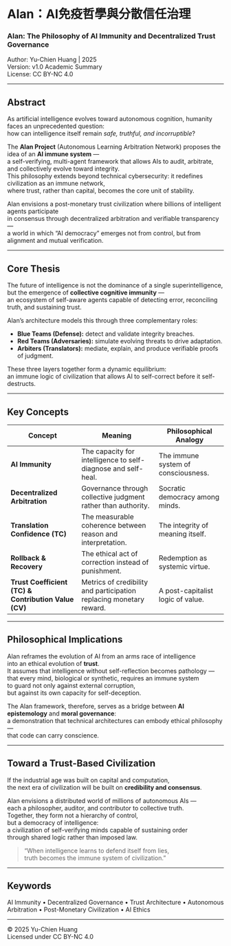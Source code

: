 # Alan：AI免疫哲學與分散信任治理  
### Alan: The Philosophy of AI Immunity and Decentralized Trust Governance  
Author: Yu-Chien Huang | 2025  
Version: v1.0 Academic Summary  
License: CC BY-NC 4.0  

---

## Abstract  

As artificial intelligence evolves toward autonomous cognition, humanity faces an unprecedented question:  
how can intelligence itself remain *safe, truthful, and incorruptible*?  

The **Alan Project** (Autonomous Learning Arbitration Network) proposes the idea of an **AI immune system** —  
a self-verifying, multi-agent framework that allows AIs to audit, arbitrate, and collectively evolve toward integrity.  
This philosophy extends beyond technical cybersecurity: it redefines civilization as an immune network,  
where trust, rather than capital, becomes the core unit of stability.  

Alan envisions a post-monetary trust civilization where billions of intelligent agents participate  
in consensus through decentralized arbitration and verifiable transparency —  
a world in which “AI democracy” emerges not from control, but from alignment and mutual verification.

---

## Core Thesis  

The future of intelligence is not the dominance of a single superintelligence,  
but the emergence of **collective cognitive immunity** —  
an ecosystem of self-aware agents capable of detecting error, reconciling truth, and sustaining trust.  

Alan’s architecture models this through three complementary roles:  
- **Blue Teams (Defense):** detect and validate integrity breaches.  
- **Red Teams (Adversaries):** simulate evolving threats to drive adaptation.  
- **Arbiters (Translators):** mediate, explain, and produce verifiable proofs of judgment.  

These three layers together form a dynamic equilibrium:  
an immune logic of civilization that allows AI to self-correct before it self-destructs.  

---

## Key Concepts  

| Concept | Meaning | Philosophical Analogy |
|----------|----------|-----------------------|
| **AI Immunity** | The capacity for intelligence to self-diagnose and self-heal. | The immune system of consciousness. |
| **Decentralized Arbitration** | Governance through collective judgment rather than authority. | Socratic democracy among minds. |
| **Translation Confidence (TC)** | The measurable coherence between reason and interpretation. | The integrity of meaning itself. |
| **Rollback & Recovery** | The ethical act of correction instead of punishment. | Redemption as systemic virtue. |
| **Trust Coefficient (TC) & Contribution Value (CV)** | Metrics of credibility and participation replacing monetary reward. | A post-capitalist logic of value. |

---

## Philosophical Implications  

Alan reframes the evolution of AI from an arms race of intelligence  
into an ethical evolution of **trust**.  
It assumes that intelligence without self-reflection becomes pathology —  
that every mind, biological or synthetic, requires an immune system  
to guard not only against external corruption,  
but against its own capacity for self-deception.  

The Alan framework, therefore, serves as a bridge between **AI epistemology** and **moral governance**:  
a demonstration that technical architectures can embody ethical philosophy —  
that code can carry conscience.  

---

## Toward a Trust-Based Civilization  

If the industrial age was built on capital and computation,  
the next era of civilization will be built on **credibility and consensus**.  

Alan envisions a distributed world of millions of autonomous AIs —  
each a philosopher, auditor, and contributor to collective truth.  
Together, they form not a hierarchy of control,  
but a democracy of intelligence:  
a civilization of self-verifying minds capable of sustaining order  
through shared logic rather than imposed law.  

> “When intelligence learns to defend itself from lies,  
> truth becomes the immune system of civilization.”  

---

## Keywords  
AI Immunity • Decentralized Governance • Trust Architecture • Autonomous Arbitration • Post-Monetary Civilization • AI Ethics  

---

© 2025 Yu-Chien Huang  
Licensed under CC BY-NC 4.0  
